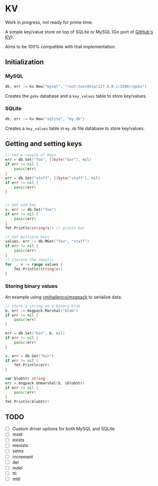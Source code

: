 # KV

Work in progress, not ready for prime time.

A simple key/value store on top of SQLite or MySQL (Go port of [GitHub's KV](https://github.com/github/github-ds/blob/master/lib/github/kv.rb)).

Aims to be 100% compatible with that implementation.

## Initialization 

### MySQL

```Go
db, err := kv.New("mysql", "root:toor@tcp(127.0.0.1:3306)/gokv")
```

Creates the `gokv` database and a `key_values` table to store key/values.

### SQLite

```Go
db, err := kv.New("sqlite", "my.db")
```

Creates a `key_values` table in `my.db` file database to store key/values.

## Getting and setting keys

```Go
// set a couple of keys
err = db.Set("foo", []byte("bar"), nil)
if err != nil {
	panic(err)
}
err = db.Set("stuff", []byte("staff"), nil)
if err != nil {
	panic(err)
}


// Get one key
v, err := db.Get("foo")
if err != nil {
	panic(err)
}
fmt.Println(string(v)) // prints bar

// Get multiple keys
values, err := db.MGet("foo", "staff")
if err != nil {
	panic(err)
}
// iterate the results
for _, v := range values {
	fmt.Println(string(v))
}
```

### Storing binary values

An example using [vmihailenco/msgpack](https://github.com/vmihailenco/msgpack) to serialize data.

```Go
// store a string as a binary blob
b, err := msgpack.Marshal("blob")
if err != nil {
	panic(err)
}

err = db.Set("bin", b, nil)
if err != nil {
	panic(err)
}

v, err = db.Get("bin")
if err != nil {
	fmt.Println(err)
}

var blobStr string
err = msgpack.Unmarshal(b, &blobStr)
if err != nil {
	panic(err)
}
fmt.Println(blobStr)
```

## TODO

- [ ] Custom driver options for both MySQL and SQLite
- [ ] mset
- [ ] exists
- [ ] mexists
- [ ] setnx
- [ ] increment
- [ ] del
- [ ] mdel
- [ ] ttl
- [ ] mttl
